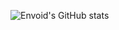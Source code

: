 ![Envoid's GitHub stats](https://github-readme-stats.vercel.app/api?username=Envo1d&show_icons=true&theme=tokyonight&include_all_commits=true)
